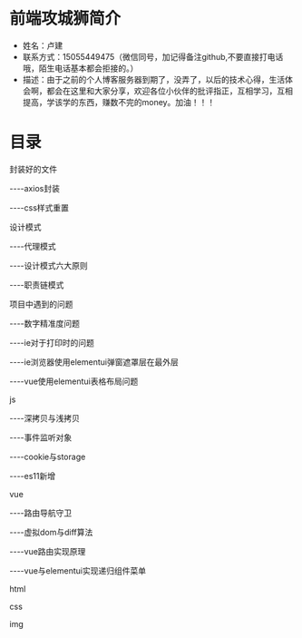 <!--
 * @Autor: 卢建
 * @LastEditors: 卢建
 * @Description: 目录及联系方式
 * @Date: 2021-02-01 09:54:23
 * @LastEditTime: 2021-03-01 10:17:44
-->
# 前端攻城狮简介
* 姓名：卢建
* 联系方式：15055449475（微信同号，加记得备注github,不要直接打电话哦，陌生电话基本都会拒接的。）
* 描述：由于之前的个人博客服务器到期了，没弄了，以后的技术心得，生活体会啊，都会在这里和大家分享，欢迎各位小伙伴的批评指正，互相学习，互相提高，学该学的东西，赚数不完的money。加油！！！

# 目录

封装好的文件

----axios封装

----css样式重置

设计模式

----代理模式

----设计模式六大原则

----职责链模式

项目中遇到的问题

----数字精准度问题

----ie对于打印时的问题

----ie浏览器使用elementui弹窗遮罩层在最外层

----vue使用elementui表格布局问题

js

----深拷贝与浅拷贝

----事件监听对象

----cookie与storage

----es11新增

vue

----路由导航守卫

----虚拟dom与diff算法

----vue路由实现原理

----vue与elementui实现递归组件菜单

html

css

img